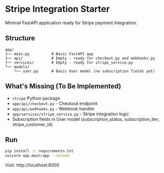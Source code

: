 # Stripe Integration Starter

Minimal FastAPI application ready for Stripe payment integration.

## Structure

```
app/
├── main.py          # Basic FastAPI app
├── api/             # Empty - ready for checkout.py and webhooks.py
├── services/        # Empty - ready for stripe_service.py
└── models/
    └── user.py      # Basic User model (no subscription fields yet)
```

## What's Missing (To Be Implemented)

- `stripe` Python package
- `app/api/checkout.py` - Checkout endpoint
- `app/api/webhooks.py` - Webhook handler
- `app/services/stripe_service.py` - Stripe integration logic
- Subscription fields in User model (subscription_status, subscription_tier, stripe_customer_id)

## Run

```bash
pip install -r requirements.txt
uvicorn app.main:app --reload
```

Visit: http://localhost:8000
